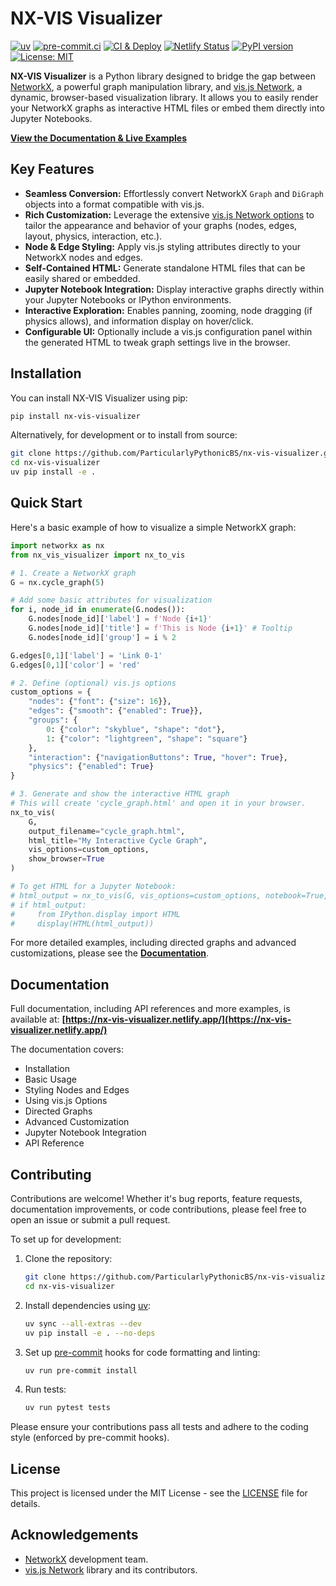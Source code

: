 # NX-VIS Visualizer

[![uv](https://img.shields.io/endpoint?url=https://raw.githubusercontent.com/astral-sh/uv/main/assets/badge/v0.json)](https://github.com/astral-sh/uv)
[![pre-commit.ci](https://results.pre-commit.ci/badge/github/ParticularlyPythonicBS/nx-vis-visualizer/master.svg)](https://results.pre-commit.ci/latest/github/ParticularlyPythonicBS/nx-vis-visualizer/master)
[![CI & Deploy](https://github.com/ParticularlyPythonicBS/nx-vis-visualizer/actions/workflows/ci.yml/badge.svg)](https://github.com/ParticularlyPythonicBS/nx-vis-visualizer/actions/workflows/ci.yml)
[![Netlify Status](https://api.netlify.com/api/v1/badges/6c56b010-ff27-4087-af9a-07e69af5e1f4/deploy-status)](https://app.netlify.com/sites/nx-vis-visualizer/deploys)
[![PyPI version](https://badge.fury.io/py/nx-vis-visualizer.svg)](https://badge.fury.io/py/nx-vis-visualizer)
[![License: MIT](https://img.shields.io/badge/License-MIT-yellow.svg)](https://opensource.org/licenses/MIT)

**NX-VIS Visualizer** is a Python library designed to bridge the gap between [NetworkX](https://networkx.org/), a powerful graph manipulation library, and [vis.js Network](https://visjs.github.io/vis-network/docs/network/), a dynamic, browser-based visualization library. It allows you to easily render your NetworkX graphs as interactive HTML files or embed them directly into Jupyter Notebooks.

**[View the Documentation & Live Examples](https://nx-vis-visualizer.netlify.app/)**

## Key Features

* **Seamless Conversion:** Effortlessly convert NetworkX `Graph` and `DiGraph` objects into a format compatible with vis.js.
* **Rich Customization:** Leverage the extensive [vis.js Network options](https://visjs.github.io/vis-network/docs/network/options.html) to tailor the appearance and behavior of your graphs (nodes, edges, layout, physics, interaction, etc.).
* **Node & Edge Styling:** Apply vis.js styling attributes directly to your NetworkX nodes and edges.
* **Self-Contained HTML:** Generate standalone HTML files that can be easily shared or embedded.
* **Jupyter Notebook Integration:** Display interactive graphs directly within your Jupyter Notebooks or IPython environments.
* **Interactive Exploration:** Enables panning, zooming, node dragging (if physics allows), and information display on hover/click.
* **Configurable UI:** Optionally include a vis.js configuration panel within the generated HTML to tweak graph settings live in the browser.

## Installation

You can install NX-VIS Visualizer using pip:

```bash
pip install nx-vis-visualizer
```

Alternatively, for development or to install from source:

```bash
git clone https://github.com/ParticularlyPythonicBS/nx-vis-visualizer.git
cd nx-vis-visualizer
uv pip install -e .
```

## Quick Start

Here's a basic example of how to visualize a simple NetworkX graph:

```python
import networkx as nx
from nx_vis_visualizer import nx_to_vis

# 1. Create a NetworkX graph
G = nx.cycle_graph(5)

# Add some basic attributes for visualization
for i, node_id in enumerate(G.nodes()):
    G.nodes[node_id]['label'] = f'Node {i+1}'
    G.nodes[node_id]['title'] = f'This is Node {i+1}' # Tooltip
    G.nodes[node_id]['group'] = i % 2

G.edges[0,1]['label'] = 'Link 0-1'
G.edges[0,1]['color'] = 'red'

# 2. Define (optional) vis.js options
custom_options = {
    "nodes": {"font": {"size": 16}},
    "edges": {"smooth": {"enabled": True}},
    "groups": {
        0: {"color": "skyblue", "shape": "dot"},
        1: {"color": "lightgreen", "shape": "square"}
    },
    "interaction": {"navigationButtons": True, "hover": True},
    "physics": {"enabled": True}
}

# 3. Generate and show the interactive HTML graph
# This will create 'cycle_graph.html' and open it in your browser.
nx_to_vis(
    G,
    output_filename="cycle_graph.html",
    html_title="My Interactive Cycle Graph",
    vis_options=custom_options,
    show_browser=True
)

# To get HTML for a Jupyter Notebook:
# html_output = nx_to_vis(G, vis_options=custom_options, notebook=True, show_browser=False)
# if html_output:
#     from IPython.display import HTML
#     display(HTML(html_output))
```

For more detailed examples, including directed graphs and advanced customizations, please see the [**Documentation**](https://nx-vis-visualizer.netlify.app/examples/basic/).

## Documentation

Full documentation, including API references and more examples, is available at:
**[https://nx-vis-visualizer.netlify.app/](https://nx-vis-visualizer.netlify.app/)**

The documentation covers:

* Installation
* Basic Usage
* Styling Nodes and Edges
* Using vis.js Options
* Directed Graphs
* Advanced Customization
* Jupyter Notebook Integration
* API Reference

## Contributing

Contributions are welcome! Whether it's bug reports, feature requests, documentation improvements, or code contributions, please feel free to open an issue or submit a pull request.

To set up for development:

1. Clone the repository:

    ```bash
    git clone https://github.com/ParticularlyPythonicBS/nx-vis-visualizer.git
    cd nx-vis-visualizer
    ```

2. Install dependencies using [uv](https://github.com/astral-sh/uv):

    ```bash
    uv sync --all-extras --dev
    uv pip install -e . --no-deps
    ```

3. Set up [pre-commit](https://pre-commit.com/) hooks for code formatting and linting:

    ```bash
    uv run pre-commit install
    ```

4. Run tests:

    ```bash
    uv run pytest tests
    ```

Please ensure your contributions pass all tests and adhere to the coding style (enforced by pre-commit hooks).

## License

This project is licensed under the MIT License - see the [LICENSE](LICENSE) file for details.

## Acknowledgements

* [NetworkX](https://networkx.org/) development team.
* [vis.js Network](https://visjs.github.io/vis-network/docs/network/) library and its contributors.
